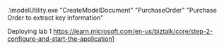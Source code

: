 .\modelUtility.exe "CreateModelDocument" "PurchaseOrder" "Purchase Order to extract key information"

Deploying lab 1
https://learn.microsoft.com/en-us/biztalk/core/step-2-configure-and-start-the-application1
